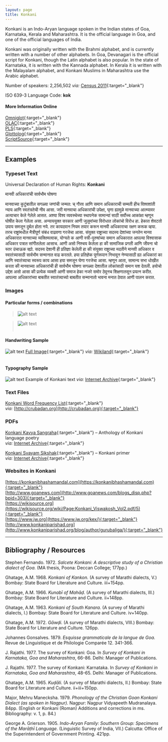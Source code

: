 ```yaml
---
layout: page
title: Konkani
---
```


Konkani is an Indo-Aryan language spoken in the Indian states of Goa, Karnataka, Kerala and Maharashtra. It is the official language in Goa, and one of the official languages of India. 

Konkani was originally written with the Brahmi alphabet, and is currently written with a number of other alphabets. In Goa, Devanagari is the official script for Konkani, though the Latin alphabet is also popular. In the state of Karnataka, it is written with the Kannada alphabet. In Kerala it is written with the Malayalam alphabet, and Konkani Muslims in Maharashtra use the Arabic alphabet.

Number of speakers: 2,256,502 *via:* [Census 2011](../devanagari-overview/Census-of-India-2011-Language.pdf){:target="_blank"}  

ISO 639-3 Language Code: **kok**  

#### More Information Online

[Omniglot](https://omniglot.com/writing/konkani.htm){:target="_blank"}  
[OLAC](http://www.language-archives.org/language/gom){:target="_blank"}  
[PLS](http://www.peopleslinguisticsurvey.org/bhasha-sample.aspx?id=549){:target="_blank"}  
[Glottolog](https://glottolog.org/resource/languoid/id/goan1235){:target="_blank"}  
[ScriptSource](https://www.scriptsource.org/cms/scripts/page.php?item_id=language_detail&key=gom){:target="_blank"}


-----

## Examples

### Typeset Text

Universal Declaration of Human Rights: **Konkani**

मानवी अधिकारांची सार्वभौम घोषणा

मानवाच्या कुटुंबातील सगळ्या जणांची जन्मत: च् गौरव आणि समान अधिकाराची सम्मती हीच विश्वशांती न्याय आणि स्वतंत्रतेची नीव आसा. 
जरी मानवाचा अधिकारांची उपेक्षा, घृणा ह्यामुळे मानवाच्या आत्म्यावर अत्याचार केले गेलेले आसत. अश्या विश्व व्यवस्थेच्या स्थापनेक सामान्यां साठी सर्वोच्च आकांक्षा म्हणून घोषीत केला गेलेला असा.
अन्याययुक्त सरकार आणी जुलूमांच्या विरोधात लोकांचो विरोध हा. हेकात शेवटतो उपाय समजून दुर्बल होता नये. तर कायदवान नियम तयार करून मानवी अधिकाराचा रक्षण करूक व्हया.
तरच राष्ट्रांमधील मैत्रीपूर्ण संबंध वाढवणा गरजेचा आसा.
संयुक्त राष्ट्राच्या सदस्य देशांच्या जनतेन मानव अधिकारात मानवाच्या व्यक्तिमत्वाक, योग्यते क आणी स्त्री-पुरुषांच्या समान अधिकारात आपल्या विश्वासाक अधिकार पत्रात सांगीतलेला आसाच. आणी असो निश्चय केलेला हा की सामाजिक प्रगती आणि जीवना चो स्तर उंचाऊक व्ह्यो.
सदस्य देशानी ही प्रतिज्ञा केलेली हा की संयुक्त राष्ट्राच्या मदतीने मानवी अधिकार व स्वातंत्र्यासाठी सार्वभौम सन्मानात वाढ करतले. हया प्रतिज्ञेक पूर्णरूपान निभावून नेण्यासाठी ह्या अधिकारां का आणि स्वातंत्र्याचा स्वरूप काय आसा हया समजून घेणा गरजेचा आसा. म्हणून आता, सामान्य सभा धोखीत करता की मानवाच्या अधिकारांची ही सार्वभौम घोषणा सगळ्या देशातील लोकांसाठी समान यश देतली. हयोचो उद्देश असो आसा की प्रत्येक व्यक्ती आणी समाज हेका नजरे समोर ठेवूनच शिक्षणातसून प्रयत्न करीत. आपल्या अधिकारांच्या बाबतीत स्वातंत्र्याच्यो बाबतीत सन्मानातो भावना मनात ठेवात आणी पालन करात.


### Images

#### Particular forms / combinations

>![alt text](/images/01.png)  

>![alt text](/images/02.png)  
 &nbsp;  


#### Handwriting Sample

![alt text](/images/Konkani-handwriting-01.png)
[Full Image](/images/Konkani-handwriting-01.jpg){:target="_blank"} *via:* [Wikiland](https://www.wikiwand.com/en/Canarese_Konkani){:target="_blank"}  
&nbsp;  


#### Typography Sample

![alt text](/images/konkani.png)
Example of Konkani text
*via:* [Internet Archive](https://archive.org/details/changpanachisaan0000pnsh){:target="_blank"}


### Text Files

[Konkani Word Frequency List](/basic-info/konkani-word-frequency.txt){:target="_blank"}  
*via:* [http://crubadan.org](http://crubadan.org){:target="_blank"}


### PDFs

[Konkani Kavya Sangraha](/samples/Konkani-01.pdf){:target="_blank"} – Anthology of Konkani language poetry  
*via:* [Internet Archive](https://archive.org/details/dli.KONKANI_KAVYA_SANGRAHA){:target="_blank"}

[Konkani Svayam Sikshak](/samples/Konkani-02.pdf){:target="_blank"} – Konkani primer  
*via:* [Internet Archive](https://archive.org/details/dli.viswakonkani.9001){:target="_blank"}


### Websites in Konkani

[https://konkanibhashamandal.com](https://konkanibhashamandal.com){:target="_blank"}  
[http://www.goanews.com](http://www.goanews.com/blogs_disp.php?bpid=303){:target="_blank"}  
[https://wikisource.org](https://wikisource.org/wiki/Page:Konkani_Viswakosh_Vol2.pdf/5){:target="_blank"}  
[https://www.jw.org](https://www.jw.org/kex/){:target="_blank"}  
[http://www.konkaniparishad.org](http://www.konkaniparishad.org/blog/author/gurubaliga/){:target="_blank"}


-----

## Bibliography / Resources

Stephen Fernando. 1972. *Salcete Konkani: A descriptive study of a Christian dialect of Goa.* (MA thesis, Poona: Deccan College; 177pp.)

Ghatage, A.M. 1968. *Konkani of Kankon.* (A survey of Marathi dialects, V.) Bombay: State Board for Literature and Culture. iii+154pp.

Ghatage, A.M. 1966. *Kunabī of Mahāḍ.* (A survey of Marathi dialects, III.) Bombay: State Board for Literature and Culture. ii+148pp.

Ghatage, A.M. 1963. *Konkani of South Kanara.* (A survey of Marathi dialects, I.) Bombay: State Board for Literature and Culture. iv+140pp.

Ghatage, A.M. 1972. *Gāwḍi.* (A survey of Marathi dialects, VIII.) Bombay: State Board for Literature and Culture. 126pp.

Johannes Gonsalves. 1879. *Esquisse grammaticale de la langue de Goa.* Revue de Linguistique et de Philologie Comparée 12. 341-366.

J. Rajathi. 1977. The survey of Konkani: Goa. In *Survey of Konkani in Karnataka, Goa and Maharashtra*, 66-86. Delhi: Manager of Publications.

J. Rajathi. 1977. The survey of Konkani: Karnataka. In *Survey of Konkani in Karnataka, Goa and Maharashtra*, 48-65. Delhi: Manager of Publications.

Ghatage, A.M. 1965. *Kuḍāli.* (A survey of Marathi dialects, II.) Bombay: State Board for Literature and Culture. ii+iii+150pp.

Major, Mehru Manecksha. 1979. *Phonology of the Christian Goan Konkani Dialect (as spoken in Nagpur).* Nagpur: Nagpur Vidyapeeth Mudranalaya. 84pp. (English or Konkani (Roman) Additions and corrections in ms. Bibliography: v. 1, p. 84.)

George A. Grierson. 1905. *Indo-Aryan Family: Southern Group: Specimens of the Marāṭhī Language.* (Linguistic Survey of India, VII.) Calcutta: Office of the Superintendent of Government Printing. 421pp.
